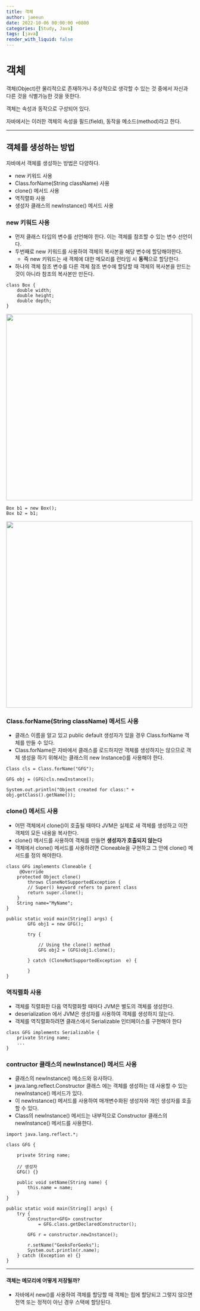 ```yaml
---
title: 객체
author: jaeeun
date: 2022-10-06 00:00:00 +0800
categories: [Study, Java]
tags: [java]
render_with_liquid: false
---
```


# 객체

객체(Object)란 물리적으로 존재하거나 추상적으로 생각할 수 있는 것 중에서 자신과 다른 것을 식별가능한 것을 뜻한다.

객체는 속성과 동작으로 구성되어 있다.

자바에서는 이러한 객체의 속성을 필드(field), 동작을 메소드(method)라고 한다.

---

## 객체를 생성하는 방법

자바에서 객체를 생성하는 방법은 다양하다.

- new 키워드 사용
- Class.forName(String className) 사용
- clone() 메서드 사용
- 역직렬화 사용
- 생성자 클래스의 newInstance() 메서드 사용

### new 키워드 사용

- 먼저 클래스 타입의 변수를 선언해야 한다. 이는 객체를 참조할 수 있는 변수 선언이다.
- 두번째로 new 키워드를 사용하여 객체의 복사본을 해당 변수에 할당해야한다.
  - 즉 new 키워드는 새 객체에 대한 메모리를 런타임 시 **동적**으로 할당한다.
- 하나의 객체 참조 변수를 다른 객체 참조 변수에 할당할 때 객체의 복사본을 만드는 것이 아니라 참조의 복사본만 만든다.

``` 
class Box {
    double width;
    double height;
    double depth;
}
```

<img src = "https://media.geeksforgeeks.org/wp-content/uploads/declarationinstantiationinitialization-1.jpeg" width=500>

```
Box b1 = new Box();
Box b2 = b1;
```

<img src = "https://media.geeksforgeeks.org/wp-content/uploads/newoperator.jpeg" width=500>

### Class.forName(String className) 메서드 사용

- 클래스 이름을 알고 있고 public default 생성자가 있을 경우 Class.forName 객체를 만들 수 있다.
- Class.forName은 자바에서 클래스를 로드하지만 객체를 생성하지는 않으므로 객체 생성을 하기 위해서는 클래스의 new Instance()를 사용해야 한다.

```
Class cls = Class.forName("GFG");
 
GFG obj = (GFG)cls.newInstance();

System.out.println("Object created for class:" + obj.getClass().getName());

```

### clone() 메서드 사용

- 어떤 객체에서 clone()이 호출될 때마다 JVM은 실제로 새 객체를 생성하고 이전 객체의 모든 내용을 복사한다.
- clone() 메서드를 사용하여 객체를 만들면 **생성자가 호출되지 않는다**
- 객체에서 clone() 메서드를 사용하려면 Cloneable을 구현하고 그 안에 clone() 메서드를 정의 해야한다.

```
class GFG implements Cloneable {
     @Override
    protected Object clone()
        throws CloneNotSupportedException {
        // Super() keyword refers to parent class
        return super.clone();
    }
    String name="MyName";
}

public static void main(String[] args) {
        GFG obj1 = new GFG();
 
        try {
 
            // Using the clone() method
            GFG obj2 = (GFG)obj1.clone();

        } catch (CloneNotSupportedException  e) {

        }
}

```

### 역직렬화 사용

- 객체를 직렬화한 다음 역직렬화할 때마다 JVM은 별도의 객체를 생성한다.
-  deserialization 에서 JVM은 생성자를 사용하여 객체를 생성하지 않는다.
-  객체를 역직렬화하려면 클래스에서 Serializable 인터페이스를 구현해야 한다

```
class GFG implements Serializable {
    private String name;
    ...
}

```

### contructor 클래스의 newInstance() 메서드 사용

- 클래스의 newInstance() 메소드와 유사하다.
- java.lang.reflect.Constructor 클래스 에는 객체를 생성하는 데 사용할 수 있는 newInstance() 메서드가 있다.
- 이 newInstance() 메서드를 사용하여 매개변수화된 생성자와 개인 생성자를 호출할 수 있다.
- Class의 newInstance() 메서드는 내부적으로 Constructor 클래스의 newInstance() 메서드를 사용한다.

```
import java.lang.reflect.*;

class GFG {

    private String name;
 
    // 생성자
    GFG() {}
 
    public void setName(String name) {
        this.name = name;
    }
}

public static void main(String[] args) {
    try {
        Constructor<GFG> constructor
            = GFG.class.getDeclaredConstructor();
 
        GFG r = constructor.newInstance();
 
        r.setName("GeeksForGeeks");
        System.out.println(r.name);
    } catch (Exception e) {}
}
```

---

#### 객체는 메모리에 어떻게 저장될까?

- 자바에서 new()를 사용하여 객체를 할당할 때 객체는 힙에 할당되고 그렇지 않으면 전역 또는 정적이 아닌 경우 스택에 할당된다.
